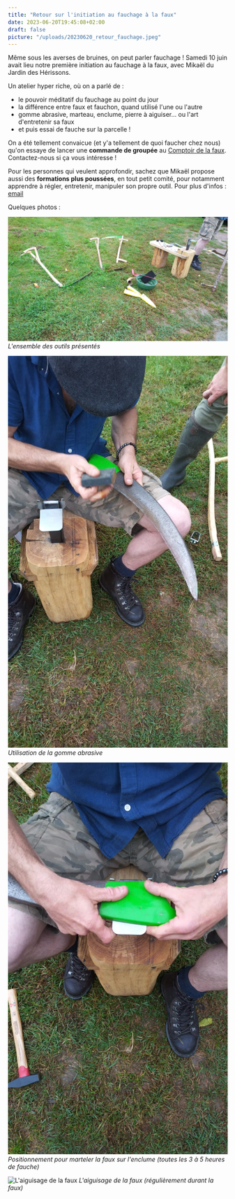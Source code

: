 ```yaml
---
title: "Retour sur l'initiation au fauchage à la faux"
date: 2023-06-20T19:45:08+02:00
draft: false
picture: "/uploads/20230620_retour_fauchage.jpeg"
---
```


Même sous les averses de bruines, on peut parler fauchage !
Samedi 10 juin avait lieu notre première initiation au fauchage à la faux, avec Mikaël du Jardin des Hérissons.

Un atelier hyper riche, où on a parlé de :
- le pouvoir méditatif du fauchage au point du jour
- la différence entre faux et fauchon, quand utilisé l'une ou l'autre
- gomme abrasive, marteau, enclume, pierre à aiguiser... ou l'art d'entretenir sa faux
- et puis essai de fauche sur la parcelle !

<!--more-->

On a été tellement convaicue (et y'a tellement de quoi faucher chez nous) qu'on essaye de lancer une **commande de groupée** au [Comptoir de la faux](https://comptoirdelafaux.fr/). Contactez-nous si ça vous intéresse !

Pour les personnes qui veulent approfondir, sachez que Mikaël propose aussi des **formations plus poussées**, en tout petit comité, pour notamment apprendre à régler, entretenir, manipuler son propre outil. Pour plus d'infos : [email](mailto:jardindesherissons@gmail.com)


Quelques photos :

![L'ensemble des outils présentés](20230610_outillage.jpeg)
*L'ensemble des outils présentés*

![Utilisation de la gomme abrasive](20230610_gommage.jpeg)
*Utilisation de la gomme abrasive*

![Positionnement pour marteler la faux sur l'enclume](20230610_positionnement_enclume.jpeg)
*Positionnement pour marteler la faux sur l'enclume (toutes les 3 à 5 heures de fauche)*

![L'aiguisage de la faux](20230610_aiguissage)
*L'aiguisage de la faux (régulièrement durant la faux)*

















